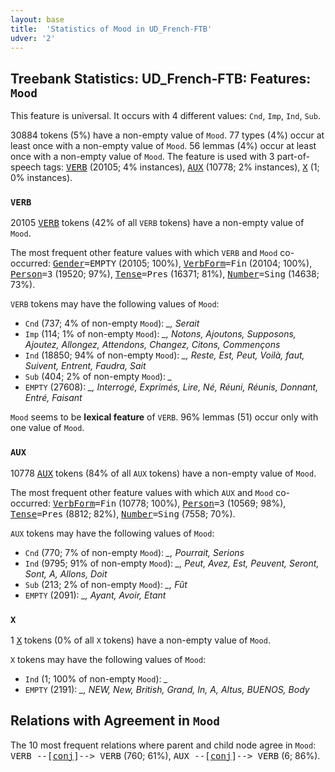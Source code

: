 ```yaml
---
layout: base
title:  'Statistics of Mood in UD_French-FTB'
udver: '2'
---
```


## Treebank Statistics: UD_French-FTB: Features: `Mood`

This feature is universal.
It occurs with 4 different values: `Cnd`, `Imp`, `Ind`, `Sub`.

30884 tokens (5%) have a non-empty value of `Mood`.
77 types (4%) occur at least once with a non-empty value of `Mood`.
56 lemmas (4%) occur at least once with a non-empty value of `Mood`.
The feature is used with 3 part-of-speech tags: <tt><a href="fr_ftb-pos-VERB.html">VERB</a></tt> (20105; 4% instances), <tt><a href="fr_ftb-pos-AUX.html">AUX</a></tt> (10778; 2% instances), <tt><a href="fr_ftb-pos-X.html">X</a></tt> (1; 0% instances).

### `VERB`

20105 <tt><a href="fr_ftb-pos-VERB.html">VERB</a></tt> tokens (42% of all `VERB` tokens) have a non-empty value of `Mood`.

The most frequent other feature values with which `VERB` and `Mood` co-occurred: <tt><a href="fr_ftb-feat-Gender.html">Gender</a></tt><tt>=EMPTY</tt> (20105; 100%), <tt><a href="fr_ftb-feat-VerbForm.html">VerbForm</a></tt><tt>=Fin</tt> (20104; 100%), <tt><a href="fr_ftb-feat-Person.html">Person</a></tt><tt>=3</tt> (19520; 97%), <tt><a href="fr_ftb-feat-Tense.html">Tense</a></tt><tt>=Pres</tt> (16371; 81%), <tt><a href="fr_ftb-feat-Number.html">Number</a></tt><tt>=Sing</tt> (14638; 73%).

`VERB` tokens may have the following values of `Mood`:

* `Cnd` (737; 4% of non-empty `Mood`): <em>_, Serait</em>
* `Imp` (114; 1% of non-empty `Mood`): <em>_, Notons, Ajoutons, Supposons, Ajoutez, Allongez, Attendons, Changez, Citons, Commençons</em>
* `Ind` (18850; 94% of non-empty `Mood`): <em>_, Reste, Est, Peut, Voilà, faut, Suivent, Entrent, Faudra, Sait</em>
* `Sub` (404; 2% of non-empty `Mood`): <em>_</em>
* `EMPTY` (27608): <em>_, Interrogé, Exprimés, Lire, Né, Réuni, Réunis, Donnant, Entré, Faisant</em>

`Mood` seems to be **lexical feature** of `VERB`. 96% lemmas (51) occur only with one value of `Mood`.

### `AUX`

10778 <tt><a href="fr_ftb-pos-AUX.html">AUX</a></tt> tokens (84% of all `AUX` tokens) have a non-empty value of `Mood`.

The most frequent other feature values with which `AUX` and `Mood` co-occurred: <tt><a href="fr_ftb-feat-VerbForm.html">VerbForm</a></tt><tt>=Fin</tt> (10778; 100%), <tt><a href="fr_ftb-feat-Person.html">Person</a></tt><tt>=3</tt> (10569; 98%), <tt><a href="fr_ftb-feat-Tense.html">Tense</a></tt><tt>=Pres</tt> (8812; 82%), <tt><a href="fr_ftb-feat-Number.html">Number</a></tt><tt>=Sing</tt> (7558; 70%).

`AUX` tokens may have the following values of `Mood`:

* `Cnd` (770; 7% of non-empty `Mood`): <em>_, Pourrait, Serions</em>
* `Ind` (9795; 91% of non-empty `Mood`): <em>_, Peut, Avez, Est, Peuvent, Seront, Sont, A, Allons, Doit</em>
* `Sub` (213; 2% of non-empty `Mood`): <em>_, Fût</em>
* `EMPTY` (2091): <em>_, Ayant, Avoir, Etant</em>

### `X`

1 <tt><a href="fr_ftb-pos-X.html">X</a></tt> tokens (0% of all `X` tokens) have a non-empty value of `Mood`.

`X` tokens may have the following values of `Mood`:

* `Ind` (1; 100% of non-empty `Mood`): <em>_</em>
* `EMPTY` (2191): <em>_, NEW, New, British, Grand, In, A, Altus, BUENOS, Body</em>

## Relations with Agreement in `Mood`

The 10 most frequent relations where parent and child node agree in `Mood`:
<tt>VERB --[<tt><a href="fr_ftb-dep-conj.html">conj</a></tt>]--> VERB</tt> (760; 61%),
<tt>AUX --[<tt><a href="fr_ftb-dep-conj.html">conj</a></tt>]--> VERB</tt> (6; 86%).

